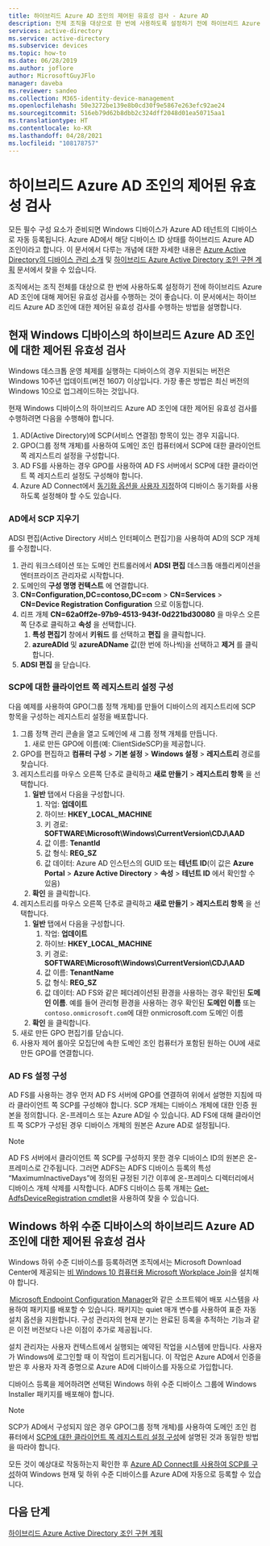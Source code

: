 ```yaml
---
title: 하이브리드 Azure AD 조인의 제어된 유효성 검사 - Azure AD
description: 전체 조직을 대상으로 한 번에 사용하도록 설정하기 전에 하이브리드 Azure AD 조인에 대해 제어된 유효성 검사를 수행하는 방법을 알아봅니다.
services: active-directory
ms.service: active-directory
ms.subservice: devices
ms.topic: how-to
ms.date: 06/28/2019
ms.author: joflore
author: MicrosoftGuyJFlo
manager: daveba
ms.reviewer: sandeo
ms.collection: M365-identity-device-management
ms.openlocfilehash: 50e3272be139e8b0cd30f9e5867e263efc92ae24
ms.sourcegitcommit: 516eb79d62b8dbb2c324dff2048d01ea50715aa1
ms.translationtype: HT
ms.contentlocale: ko-KR
ms.lasthandoff: 04/28/2021
ms.locfileid: "108178757"
---
```

# <a name="controlled-validation-of-hybrid-azure-ad-join"></a>하이브리드 Azure AD 조인의 제어된 유효성 검사

모든 필수 구성 요소가 준비되면 Windows 디바이스가 Azure AD 테넌트의 디바이스로 자동 등록됩니다. Azure AD에서 해당 디바이스 ID 상태를 하이브리드 Azure AD 조인이라고 합니다. 이 문서에서 다루는 개념에 대한 자세한 내용은 [Azure Active Directory의 디바이스 관리 소개](overview.md) 및 [하이브리드 Azure Active Directory 조인 구현 계획](hybrid-azuread-join-plan.md) 문서에서 찾을 수 있습니다.

조직에서는 조직 전체를 대상으로 한 번에 사용하도록 설정하기 전에 하이브리드 Azure AD 조인에 대해 제어된 유효성 검사를 수행하는 것이 좋습니다. 이 문서에서는 하이브리드 Azure AD 조인에 대한 제어된 유효성 검사를 수행하는 방법을 설명합니다.

## <a name="controlled-validation-of-hybrid-azure-ad-join-on-windows-current-devices"></a>현재 Windows 디바이스의 하이브리드 Azure AD 조인에 대한 제어된 유효성 검사

Windows 데스크톱 운영 체제를 실행하는 디바이스의 경우 지원되는 버전은 Windows 10주년 업데이트(버전 1607) 이상입니다. 가장 좋은 방법은 최신 버전의 Windows 10으로 업그레이드하는 것입니다.

현재 Windows 디바이스의 하이브리드 Azure AD 조인에 대한 제어된 유효성 검사를 수행하려면 다음을 수행해야 합니다.

1. AD(Active Directory)에 SCP(서비스 연결점) 항목이 있는 경우 지웁니다.
1. GPO(그룹 정책 개체)를 사용하여 도메인 조인 컴퓨터에서 SCP에 대한 클라이언트 쪽 레지스트리 설정을 구성합니다.
1. AD FS를 사용하는 경우 GPO를 사용하여 AD FS 서버에서 SCP에 대한 클라이언트 쪽 레지스트리 설정도 구성해야 합니다.  
1. Azure AD Connect에서 [동기화 옵션을 사용자 지정](../hybrid/how-to-connect-post-installation.md#additional-tasks-available-in-azure-ad-connect)하여 디바이스 동기화를 사용하도록 설정해야 할 수도 있습니다. 


### <a name="clear-the-scp-from-ad"></a>AD에서 SCP 지우기

ADSI 편집(Active Directory 서비스 인터페이스 편집기)을 사용하여 AD의 SCP 개체를 수정합니다.

1. 관리 워크스테이션 또는 도메인 컨트롤러에서 **ADSI 편집** 데스크톱 애플리케이션을 엔터프라이즈 관리자로 시작합니다.
1. 도메인의 **구성 명명 컨텍스트** 에 연결합니다.
1. **CN=Configuration,DC=contoso,DC=com** > **CN=Services** > **CN=Device Registration Configuration** 으로 이동합니다.
1. 리프 개체 **CN=62a0ff2e-97b9-4513-943f-0d221bd30080** 을 마우스 오른쪽 단추로 클릭하고 **속성** 을 선택합니다.
   1. **특성 편집기** 창에서 **키워드** 를 선택하고 **편집** 을 클릭합니다.
   1. **azureADId** 및 **azureADName** 값(한 번에 하나씩)을 선택하고 **제거** 를 클릭합니다.
1. **ADSI 편집** 을 닫습니다.


### <a name="configure-client-side-registry-setting-for-scp"></a>SCP에 대한 클라이언트 쪽 레지스트리 설정 구성

다음 예제를 사용하여 GPO(그룹 정책 개체)를 만들어 디바이스의 레지스트리에 SCP 항목을 구성하는 레지스트리 설정을 배포합니다.

1. 그룹 정책 관리 콘솔을 열고 도메인에 새 그룹 정책 개체를 만듭니다.
   1. 새로 만든 GPO에 이름(예: ClientSideSCP)을 제공합니다.
1. GPO를 편집하고 **컴퓨터 구성** > **기본 설정** > **Windows 설정** > **레지스트리** 경로를 찾습니다.
1. 레지스트리를 마우스 오른쪽 단추로 클릭하고 **새로 만들기** > **레지스트리 항목** 을 선택합니다.
   1. **일반** 탭에서 다음을 구성합니다.
      1. 작업: **업데이트**
      1. 하이브: **HKEY_LOCAL_MACHINE**
      1. 키 경로: **SOFTWARE\Microsoft\Windows\CurrentVersion\CDJ\AAD**
      1. 값 이름: **TenantId**
      1. 값 형식: **REG_SZ**
      1. 값 데이터: Azure AD 인스턴스의 GUID 또는 **테넌트 ID**(이 값은 **Azure Portal** > **Azure Active Directory** > **속성** > **테넌트 ID** 에서 확인할 수 있음)
   1. **확인** 을 클릭합니다.
1. 레지스트리를 마우스 오른쪽 단추로 클릭하고 **새로 만들기** > **레지스트리 항목** 을 선택합니다.
   1. **일반** 탭에서 다음을 구성합니다.
      1. 작업: **업데이트**
      1. 하이브: **HKEY_LOCAL_MACHINE**
      1. 키 경로: **SOFTWARE\Microsoft\Windows\CurrentVersion\CDJ\AAD**
      1. 값 이름: **TenantName**
      1. 값 형식: **REG_SZ**
      1. 값 데이터: AD FS와 같은 페더레이션된 환경을 사용하는 경우 확인된 **도메인 이름**. 예를 들어 관리형 환경을 사용하는 경우 확인된 **도메인 이름** 또는 `contoso.onmicrosoft.com`에 대한 onmicrosoft.com 도메인 이름
   1. **확인** 을 클릭합니다.
1. 새로 만든 GPO 편집기를 닫습니다.
1. 사용자 제어 롤아웃 모집단에 속한 도메인 조인 컴퓨터가 포함된 원하는 OU에 새로 만든 GPO를 연결합니다.

### <a name="configure-ad-fs-settings"></a>AD FS 설정 구성

AD FS를 사용하는 경우 먼저 AD FS 서버에 GPO를 연결하여 위에서 설명한 지침에 따라 클라이언트 쪽 SCP를 구성해야 합니다. SCP 개체는 디바이스 개체에 대한 인증 원본을 정의합니다. 온-프레미스 또는 Azure AD일 수 있습니다. AD FS에 대해 클라이언트 쪽 SCP가 구성된 경우 디바이스 개체의 원본은 Azure AD로 설정됩니다.

> [!NOTE]
> AD FS 서버에서 클라이언트 쪽 SCP를 구성하지 못한 경우 디바이스 ID의 원본은 온-프레미스로 간주됩니다. 그러면 ADFS는 ADFS 디바이스 등록의 특성 “MaximumInactiveDays”에 정의된 규정된 기간 이후에 온-프레미스 디렉터리에서 디바이스 개체 삭제를 시작합니다. ADFS 디바이스 등록 개체는 [Get-AdfsDeviceRegistration cmdlet](/powershell/module/adfs/get-adfsdeviceregistration)을 사용하여 찾을 수 있습니다.

## <a name="controlled-validation-of-hybrid-azure-ad-join-on-windows-down-level-devices"></a>Windows 하위 수준 디바이스의 하이브리드 Azure AD 조인에 대한 제어된 유효성 검사

Windows 하위 수준 디바이스를 등록하려면 조직에서는 Microsoft Download Center에 제공되는 [비 Windows 10 컴퓨터용 Microsoft Workplace Join](https://www.microsoft.com/download/details.aspx?id=53554)을 설치해야 합니다.

 [Microsoft Endpoint Configuration Manager](/configmgr/)와 같은 소프트웨어 배포 시스템을 사용하여 패키지를 배포할 수 있습니다. 패키지는 quiet 매개 변수를 사용하여 표준 자동 설치 옵션을 지원합니다. 구성 관리자의 현재 분기는 완료된 등록을 추적하는 기능과 같은 이전 버전보다 나은 이점이 추가로 제공됩니다.

설치 관리자는 사용자 컨텍스트에서 실행되는 예약된 작업을 시스템에 만듭니다. 사용자가 Windows에 로그인할 때 이 작업이 트리거됩니다. 이 작업은 Azure AD에서 인증을 받은 후 사용자 자격 증명으로 Azure AD에 디바이스를 자동으로 가입합니다.

디바이스 등록을 제어하려면 선택된 Windows 하위 수준 디바이스 그룹에 Windows Installer 패키지를 배포해야 합니다.

> [!NOTE]
> SCP가 AD에서 구성되지 않은 경우 GPO(그룹 정책 개체)를 사용하여 도메인 조인 컴퓨터에서 [SCP에 대한 클라이언트 쪽 레지스트리 설정 구성](#configure-client-side-registry-setting-for-scp)에 설명된 것과 동일한 방법을 따라야 합니다.


모든 것이 예상대로 작동하는지 확인한 후 [Azure AD Connect를 사용하여 SCP를 구성](hybrid-azuread-join-managed-domains.md#configure-hybrid-azure-ad-join)하여 Windows 현재 및 하위 수준 디바이스를 Azure AD에 자동으로 등록할 수 있습니다.

## <a name="next-steps"></a>다음 단계

[하이브리드 Azure Active Directory 조인 구현 계획](hybrid-azuread-join-plan.md)
